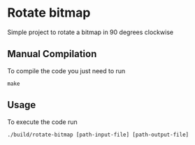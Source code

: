 # Rotate bitmap

Simple project to rotate a bitmap in 90 degrees clockwise

## Manual Compilation

To compile the code you just need to run

`make`

## Usage

To execute the code run

`./build/rotate-bitmap [path-input-file] [path-output-file]`
